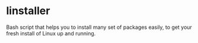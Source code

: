 # linstaller
Bash script that helps you to install many set of packages easily, to get your fresh install of Linux up and running.
